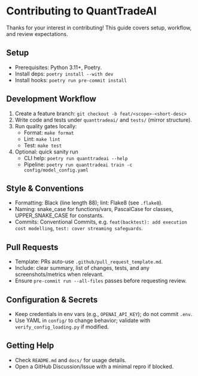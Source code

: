 # Contributing to QuantTradeAI

Thanks for your interest in contributing! This guide covers setup, workflow, and review expectations.

## Setup
- Prerequisites: Python 3.11+, Poetry.
- Install deps: `poetry install --with dev`
- Install hooks: `poetry run pre-commit install`

## Development Workflow
1. Create a feature branch: `git checkout -b feat/<scope>-<short-desc>`
2. Write code and tests under `quanttradeai/` and `tests/` (mirror structure).
3. Run quality gates locally:
   - Format: `make format`
   - Lint: `make lint`
   - Test: `make test`
4. Optional: quick sanity run
   - CLI help: `poetry run quanttradeai --help`
   - Pipeline: `poetry run quanttradeai train -c config/model_config.yaml`

## Style & Conventions
- Formatting: Black (line length 88); lint: Flake8 (see `.flake8`).
- Naming: snake_case for functions/vars, PascalCase for classes, UPPER_SNAKE_CASE for constants.
- Commits: Conventional Commits, e.g. `feat(backtest): add execution cost modelling`, `test: cover streaming safeguards`.

## Pull Requests
- Template: PRs auto-use `.github/pull_request_template.md`.
- Include: clear summary, list of changes, tests, and any screenshots/metrics when relevant.
- Ensure `pre-commit run --all-files` passes before requesting review.

## Configuration & Secrets
- Keep credentials in env vars (e.g., `OPENAI_API_KEY`); do not commit `.env`.
- Use YAML in `config/` to change behavior; validate with `verify_config_loading.py` if modified.

## Getting Help
- Check `README.md` and `docs/` for usage details.
- Open a GitHub Discussion/Issue with a minimal repro if blocked.

